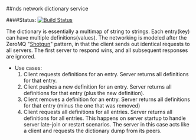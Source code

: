 ##nds
network dictionary service

####Status: [![Build Status](https://travis-ci.org/afrantisak/names.png?branch=master)](https://travis-ci.org/afrantisak/names/builds)

The dictionary is essentially a multimap of string to strings.  Each entry(key) can have multiple definitions(values).  The networking is modeled after the ZeroMQ "[Shotgun](http://zguide.zeromq.org/page:all#toc110)" pattern, in that the client sends out identical requests to all servers.  The first server to respond wins, and all subsequent responses are ignored.

* Use cases:
    1. Client requests definitions for an entry.  Server returns all definitions for that entry. 
    1. Client pushes a new definition for an entry.  Server returns all definitions for that entry (plus the new definition).
    1. Client removes a definition for an entry.  Server returns all definitions for that entry (minus the one that was removed)
    1. Client requests all definitions for all entries.  Server returns all definitions for all entries.  This happens on server startup to handle server late-join or restart scenarios.  The server in this case acts like a client and requests the dictionary dump from its peers.

